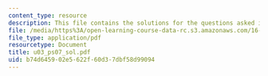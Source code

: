 ```yaml
---
content_type: resource
description: This file contains the solutions for the questions asked in U3.
file: /media/https%3A/open-learning-course-data-rc.s3.amazonaws.com/16-01-unified-engineering-i-ii-iii-iv-fall-2005-spring-2006/b74d645902e5622f60d37dbf58d99094_u03_ps07_sol.pdf
file_type: application/pdf
resourcetype: Document
title: u03_ps07_sol.pdf
uid: b74d6459-02e5-622f-60d3-7dbf58d99094
---
```

